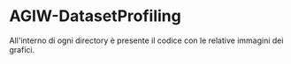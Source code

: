 # AGIW-DatasetProfiling

All'interno di ogni directory è presente il codice con le relative immagini dei grafici.

